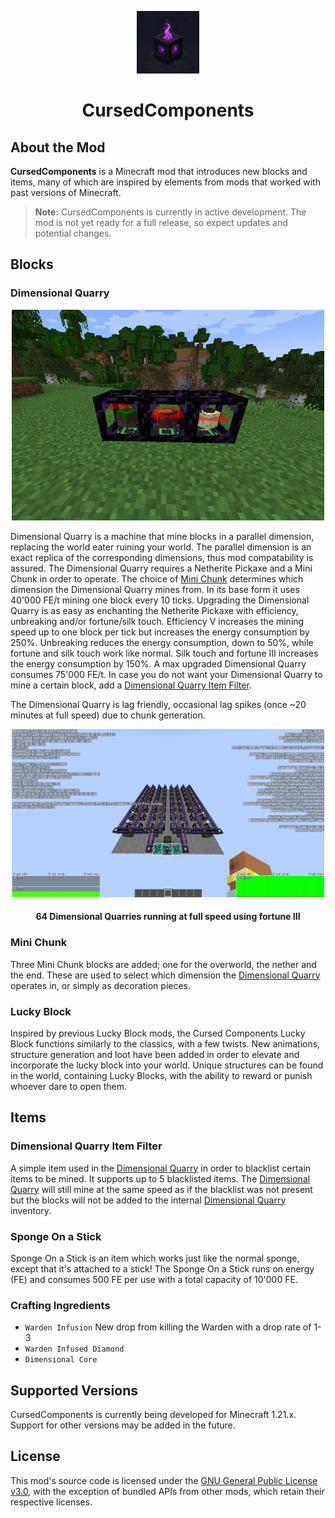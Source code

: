 <p align="center">
    <img src="img/icon.png" width="100" height="100">
    <h1 align="center">CursedComponents</h1>

## About the Mod

**CursedComponents** is a Minecraft mod that introduces new blocks and items, many of which are inspired by elements
from mods that worked with past versions of Minecraft.

> **Note:** CursedComponents is currently in active development. The mod is not yet ready for a full release, so expect
> updates and potential changes.

## Blocks

### Dimensional Quarry

<p align="center">
    <img src="img/dimensional_quarry.png" width="500">

Dimensional Quarry is a machine that mine blocks in a parallel dimension, replacing the world eater ruining your world.
The parallel dimension is an exact replica of the corresponding dimensions, thus mod compatability is assured. The
Dimensional Quarry requires a Netherite Pickaxe and a Mini Chunk in order to operate. The choice
of [Mini Chunk](#mini-chunk)
determines which dimension the Dimensional Quarry mines from. In its base form it uses 40'000 FE/t mining one block
every 10 ticks. Upgrading the Dimensional Quarry is as easy as enchanting the Netherite Pickaxe with efficiency,
unbreaking and/or fortune/silk touch. Efficiency V increases the mining speed up to one block per tick but increases the
energy consumption by 250%. Unbreaking reduces the energy consumption, down to 50%, while fortune and silk touch work
like normal. Silk touch and fortune III increases the energy consumption by 150%. A max upgraded Dimensional Quarry
consumes 75'000 FE/t. In case you do not want your Dimensional Quarry to mine a certain block, add
a [Dimensional Quarry Item Filter](#dimensional-quarry-item-filter).

The Dimensional Quarry is lag friendly, occasional lag spikes (once ~20 minutes at full speed) due to chunk generation.

<p align="center">
    <img src="img/dimensional_quarry_lag.png" width="500">
    <h4 align="center">64 Dimensional Quarries running at full speed using fortune III</h4>

### Mini Chunk

Three Mini Chunk blocks are added; one for the overworld, the nether and the end. These are used to
select which dimension the [Dimensional Quarry](#dimensional-quarry) operates in, or simply as decoration pieces.

### Lucky Block

Inspired by previous Lucky Block mods, the Cursed Components Lucky Block functions similarly to the classics, with a few
twists. New animations, structure generation and loot have been added in order to elevate and incorporate the lucky
block into your world. Unique structures can be found in the world, containing Lucky Blocks, with the ability to reward
or punish whoever dare to open them.

## Items

### Dimensional Quarry Item Filter

A simple item used in the [Dimensional Quarry](#dimensional-quarry) in order to blacklist certain items to be mined. It
supports up to 5 blacklisted items. The [Dimensional Quarry](#dimensional-quarry) will still mine at the same speed as
if the blacklist was not present but the blocks will not be added to the
internal [Dimensional Quarry](#dimensional-quarry) inventory.

### Sponge On a Stick

Sponge On a Stick is an item which works just like the normal sponge, except that it's attached to a stick! The Sponge
On a Stick runs on energy (FE) and consumes 500 FE per use with a total capacity of 10'000 FE.

### Crafting Ingredients

* ``Warden Infusion`` New drop from killing the Warden with a drop rate of 1-3
* ``Warden Infused Diamond``
* ``Dimensional Core``

## Supported Versions

CursedComponents is currently being developed for Minecraft 1.21.x. Support for other versions may be added in the
future.

## License

This mod's source code is licensed under the [GNU General Public License v3.0](../LICENSE), with the exception of
bundled APIs from other mods, which retain their respective licenses.
